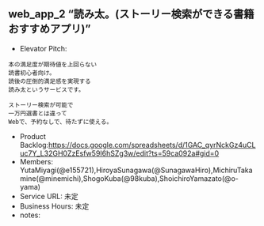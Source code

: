 ## web_app_2 “読み太。(ストーリー検索ができる書籍おすすめアプリ)”
* Elevator Pitch:
```
本の満足度が期待値を上回らない
読書初心者向け。
読後の圧倒的満足感を実現する
読み太というサービスです。

ストーリー検索が可能で
一万円選書とは違って
Webで、予約なしで、待たずに使える。
```
* Product Backlog:https://docs.google.com/spreadsheets/d/1GAC_qyrNckGz4uCLuc7Y_L32GH0ZzEsfw59I6hSZg3w/edit?ts=59ca092a#gid=0
* Members: YutaMiyagi(@e155721),HiroyaSunagawa(@SunagawaHiro),MichiruTakamine(@minemichi),ShogoKuba(@98kuba),ShoichiroYamazato(@o-yama)
* Service URL: 未定
* Business Hours: 未定
* notes: